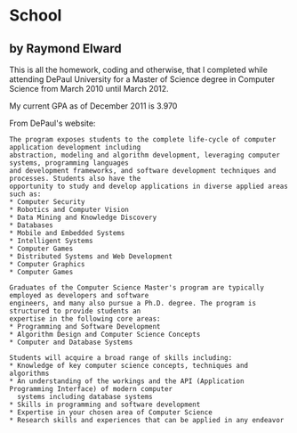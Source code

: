 School
======

by Raymond Elward
-----------------

This is all the homework, coding and otherwise, that I completed while attending DePaul University for a Master of Science degree in Computer Science from March 2010 until March 2012.  


My current GPA as of December 2011 is 3.970


From DePaul's website:


    The program exposes students to the complete life-cycle of computer application development including 
    abstraction, modeling and algorithm development, leveraging computer systems, programming languages 
    and development frameworks, and software development techniques and processes. Students also have the 
    opportunity to study and develop applications in diverse applied areas such as:
    * Computer Security
    * Robotics and Computer Vision
    * Data Mining and Knowledge Discovery
    * Databases
    * Mobile and Embedded Systems
    * Intelligent Systems
    * Computer Games
    * Distributed Systems and Web Development
    * Computer Graphics
    * Computer Games
    
    Graduates of the Computer Science Master's program are typically employed as developers and software 
    engineers, and many also pursue a Ph.D. degree. The program is structured to provide students an 
    expertise in the following core areas:
    * Programming and Software Development
    * Algorithm Design and Computer Science Concepts
    * Computer and Database Systems

    Students will acquire a broad range of skills including:
    * Knowledge of key computer science concepts, techniques and algorithms
    * An understanding of the workings and the API (Application Programming Interface) of modern computer 
      systems including database systems
    * Skills in programming and software development
    * Expertise in your chosen area of Computer Science
    * Research skills and experiences that can be applied in any endeavor